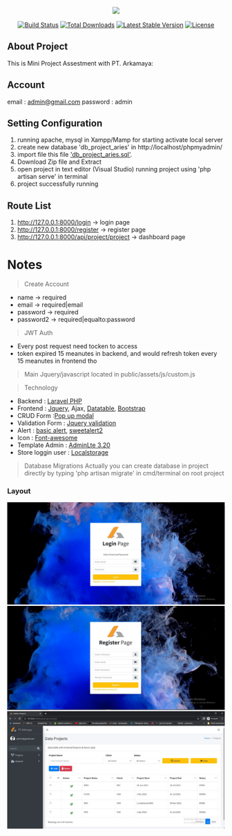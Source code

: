 <p align="center"><a href="https://laravel.com" target="_blank"><img src="https://raw.githubusercontent.com/laravel/art/master/logo-lockup/5%20SVG/2%20CMYK/1%20Full%20Color/laravel-logolockup-cmyk-red.svg" width="400"></a></p>

<p align="center">
<a href="https://travis-ci.org/laravel/framework"><img src="https://travis-ci.org/laravel/framework.svg" alt="Build Status"></a>
<a href="https://packagist.org/packages/laravel/framework"><img src="https://img.shields.io/packagist/dt/laravel/framework" alt="Total Downloads"></a>
<a href="https://packagist.org/packages/laravel/framework"><img src="https://img.shields.io/packagist/v/laravel/framework" alt="Latest Stable Version"></a>
<a href="https://packagist.org/packages/laravel/framework"><img src="https://img.shields.io/packagist/l/laravel/framework" alt="License"></a>
</p>

## About Project

This is Mini Project Assestment with PT. Arkamaya:

## Account
email    : admin@gmail.com
password : admin


## Setting Configuration
1. running apache, mysql in Xampp/Mamp for starting activate local server
2. create new database 'db_project_aries' in http://localhost/phpmyadmin/
3. import file this file ['db_project_aries.sql'](https://drive.google.com/file/d/11ja3mpUJrY5JAJSf-ka0HjDqtkK9t7q9/view?usp=sharing).
4. Download Zip file and Extract
5. open project in text editor (Visual Studio) running project using 'php artisan serve' in terminal
6. project successfully running


## Route List
1. http://127.0.0.1:8000/login                -> login page
2. http://127.0.0.1:8000/register             -> register page
3. http://127.0.0.1:8000/api/project/project  -> dashboard page


# Notes 
> Create Account
  - name -> required
  - email -> required|email
  - password -> required 
  - password2 -> required|equalto:password

> JWT Auth
 - Every post request need tocken to access
 - token expired 15 meanutes in backend, and would refresh token every 15 meanutes in frontend tho

> Main Jquery/javascript located in public/assets/js/custom.js


> Technology 
- Backend : [Laravel PHP](https://laravel.com/docs/9.x/installation)
- Frontend : [Jquery](https://jquery.com/), Ajax, [Datatable](https://datatables.net/), [Bootstrap](https://getbootstrap.com/docs/4.0/getting-started/introduction/)
- CRUD Form :[Pop up modal](https://getbootstrap.com/docs/4.0/components/modal/)
- Validation Form : [Jquery validation](https://jqueryvalidation.org/)
- Alert : [basic alert](https://www.w3schools.com/jsref/met_win_alert.asp), [sweetalert2](https://sweetalert2.github.io/)
- Icon : [Font-awesome](https://fontawesome.com/)
- Template Admin : [AdminLte 3.20](https://codeload.github.com/ColorlibHQ/AdminLTE/zip/refs/tags/v3.2.0)
- Store loggin user : [Localstorage](https://www.w3schools.com/jsref/prop_win_localstorage.asp)

> Database Migrations
Actually you can create database in project directly by typing 'php artisan migrate' in cmd/terminal on root project



### Layout
<img src="public/assets/screenshoot/login.jpg" alt="Girl in a jacket" >
<img src="public/assets/screenshoot/register.jpg" alt="Girl in a jacket" >
<img src="public/assets/screenshoot/admin.jpg" alt="Girl in a jacket" >



